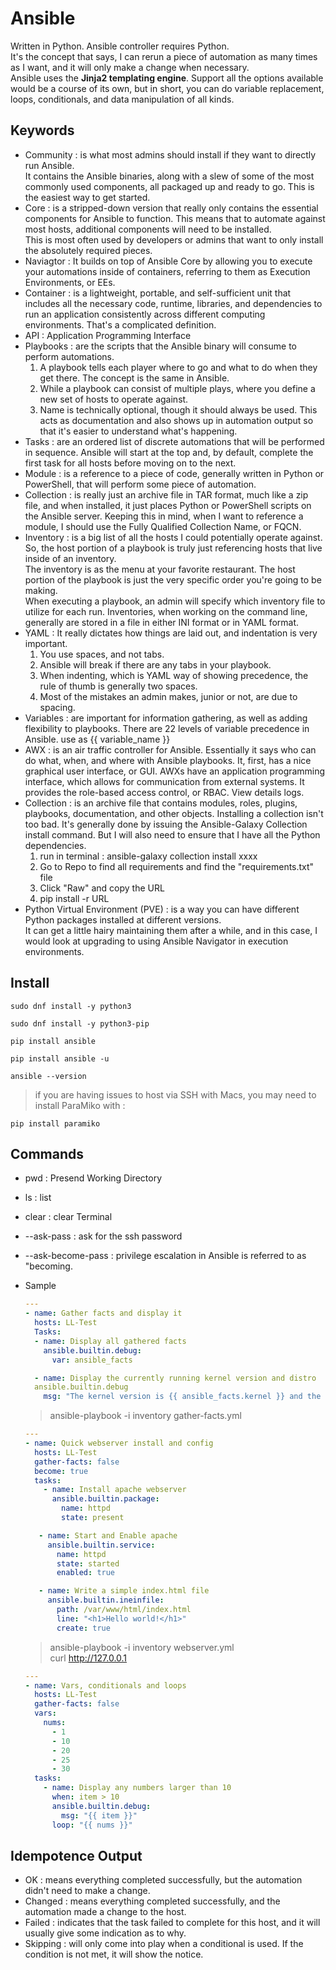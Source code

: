 # Ansible
Written in Python. Ansible controller requires Python. </br>
It's the concept that says, I can rerun a piece of automation as many times as I want, and it will only make a change when necessary. </br> 
Ansible uses the **Jinja2 templating engine**. Support all the options available would be a course of its own, but in short, you can do variable replacement, loops, conditionals, and data manipulation of all kinds. </br>

## Keywords
- Community : is what most admins should install if they want to directly run Ansible. </br> 
  It contains the Ansible binaries, along with a slew of some of the most commonly used components, all packaged up and ready to go. This is the easiest way to get started.
- Core : is a stripped-down version that really only contains the essential components for Ansible to function. This means that to automate against most hosts, additional components will need to be installed. </br> 
  This is most often used by developers or admins that want to only install the absolutely required pieces.
- Naviagtor : It builds on top of Ansible Core by allowing you to execute your automations inside of containers, referring to them as Execution Environments, or EEs. 
- Container : is a lightweight, portable, and self-sufficient unit that includes all the necessary code, runtime, libraries, and dependencies to run an application consistently across different computing environments.
  That's a complicated definition.
- API : Application Programming Interface
- Playbooks : are the scripts that the Ansible binary will consume to perform automations. </br> 
    1.  A playbook tells each player where to go and what to do when they get there. The concept is the same in Ansible.
    2.  While a playbook can consist of multiple plays, where you define a new set of hosts to operate against.
    3.  Name is technically optional, though it should always be used. This acts as documentation and also shows up in automation output so that it's easier to understand what's happening.
- Tasks : are an ordered list of discrete automations that will be performed in sequence. Ansible will start at the top and, by default, complete the first task for all hosts before moving on to the next.
- Module : is a reference to a piece of code, generally written in Python or PowerShell, that will perform some piece of automation.
- Collection : is really just an archive file in TAR format, much like a zip file, and when installed, it just places Python or PowerShell scripts on the Ansible server. Keeping this in mind, when I want to reference a         module, I should use the Fully Qualified Collection Name, or FQCN.
- Inventory : is a big list of all the hosts I could potentially operate against. So, the host portion of a playbook is truly just referencing hosts that live inside of an inventory. </br> 
  The inventory is as the menu at your favorite restaurant. The host portion of the playbook is just the very specific order you're going to be making. </br> 
  When executing a playbook, an admin will specify which inventory file to utilize for each run. Inventories, when working on the command line, generally are stored in a file in either INI format or in YAML format.
- YAML : It really dictates how things are laid out, and indentation is very important.
    1.  You use spaces, and not tabs.
    2.  Ansible will break if there are any tabs in your playbook.
    3.  When indenting, which is YAML way of showing precedence, the rule of thumb is generally two spaces.
    4.  Most of the mistakes an admin makes, junior or not, are due to spacing.
- Variables : are important for information gathering, as well as adding flexibility to playbooks. There are 22 levels of variable precedence in Ansible.
  use as {{ variable_name }}
- AWX : is an air traffic controller for Ansible. Essentially it says who can do what, when, and where with Ansible playbooks. It, first, has a nice graphical user interface, or GUI.
  AWXs have an application programming interface, which allows for communication from external systems.
  It provides the role-based access control, or RBAC.
  View details logs.
- Collection : is an archive file that contains modules, roles, plugins, playbooks, documentation, and other objects.
  Installing a collection isn't too bad. It's generally done by issuing the Ansible-Galaxy Collection install command.
  But I will also need to ensure that I have all the Python dependencies.
    1.  run in terminal : ansible-galaxy collection install xxxx
    2.  Go to Repo to find all requirements and find the "requirements.txt" file
    3.  Click "Raw" and copy the URL
    4.  pip install -r URL
- Python Virtual Environment (PVE) : is a way you can have different Python packages installed at different versions. </br> 
  It can get a little hairy maintaining them after a while, and in this case, I would look at upgrading to using Ansible Navigator in execution environments.

## Install
``` title="Install Python"
sudo dnf install -y python3
```
``` title="Install Python Package Manager"
sudo dnf install -y python3-pip
```
``` title="Install Ansible"
pip install ansible
```
``` title="Update Ansible"
pip install ansible -u
```
``` title="Verify Ansible"
ansible --version
```
>  if you are having issues to host via SSH with Macs, you may need to install ParaMiko with :
``` 
pip install paramiko
```

## Commands
- pwd : Presend Working Directory
- ls : list
- clear : clear Terminal
- --ask-pass : ask for the ssh password
- --ask-become-pass : privilege escalation in Ansible is referred to as "becoming.

- Sample
  ``` yaml title="gather-facts.yml"
  ---
  - name: Gather facts and display it
    hosts: LL-Test
    Tasks:
    - name: Display all gathered facts
      ansible.builtin.debug:
        var: ansible_facts
  
    - name: Display the currently running kernel version and distro
    ansible.builtin.debug
      msg: "The kernel version is {{ ansible_facts.kernel }} and the distribution is {{ ansible_facts.distribution }}"
  ```
  > ansible-playbook -i inventory gather-facts.yml

  ``` yaml title="webserver.yml"
  ---
  - name: Quick webserver install and config
    hosts: LL-Test
    gather-facts: false
    become: true
    tasks:
      - name: Install apache webserver
        ansible.builtin.package:
          name: httpd
          state: present

     - name: Start and Enable apache
       ansible.builtin.service:
         name: httpd
         state: started
         enabled: true

     - name: Write a simple index.html file
       ansible.builtin.ineinfile:
         path: /var/www/html/index.html
         line: "<h1>Hello world!</h1>"
         create: true
  ```
  > ansible-playbook -i inventory webserver.yml </br> 
  > curl http://127.0.0.1 </br>

  ``` yaml title="vcl.yml"
  ---
  - name: Vars, conditionals and loops
    hosts: LL-Test
    gather-facts: false
    vars:
      nums:
        - 1
        - 10
        - 20
        - 25
        - 30
    tasks:
      - name: Display any numbers larger than 10
        when: item > 10
        ansible.builtin.debug:
          msg: "{{ item }}"
        loop: "{{ nums }}"
  ```

## Idempotence Output
  - OK : means everything completed successfully, but the automation didn't need to make a change.
  - Changed : means everything completed successfully, and the automation made a change to the host.
  - Failed : indicates that the task failed to complete for this host, and it will usually give some indication as to why.
  - Skipping : will only come into play when a conditional is used. If the condition is not met, it will show the notice.
